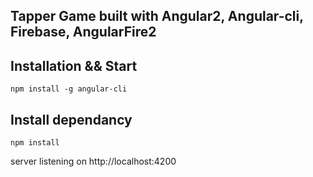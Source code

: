 ## Tapper Game built with Angular2, Angular-cli, Firebase, AngularFire2

## Installation && Start
  `npm install -g angular-cli` <br/>

## Install dependancy <br/>
`npm install` <br/>

server listening on http://localhost:4200
